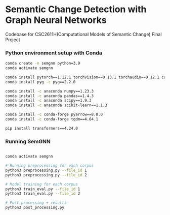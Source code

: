 # Semantic Change Detection with Graph Neural Networks
Codebase for CSC2611H(Computational Models of Semantic Change) Final Project

### Python environment setup with Conda

```bash
conda create -n semgnn python=3.9
conda activate semgnn

conda install pytorch==1.12.1 torchvision==0.13.1 torchaudio==0.12.1 cudatoolkit=10.2 -c pytorch
conda install pyg -c pyg==2.2.0

conda install -c anaconda numpy==1.23.3
conda install -c anaconda pandas==1.4.3
conda install -c anaconda scipy==1.9.3
conda install -c anaconda scikit-learn==1.1.3

conda install -c conda-forge pyarrow==8.0.0
conda install -c conda-forge tqdm==4.64.1

pip install transformers==4.24.0
```

### Running SemGNN
```bash

conda activate semgnn

# Running preprocessing for each corpus
python3 preprocessing.py --file_id 1
python3 preprocessing.py --file_id 2

# Model training for each corpus
python3 train_eval.py --file_id 1
python3 train_eval.py --file_id 2

# Post-processing + results
python3 post_processing.py
```
